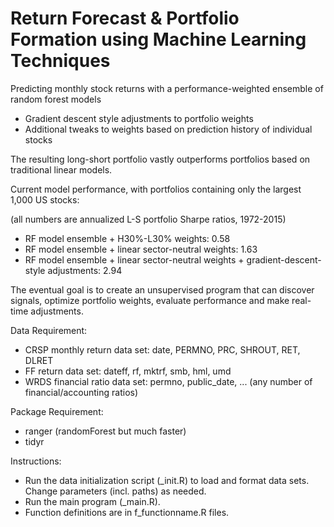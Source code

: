 # Return Forecast & Portfolio Formation using Machine Learning Techniques

Predicting monthly stock returns with a performance-weighted ensemble of random forest models
+ Gradient descent style adjustments to portfolio weights
+ Additional tweaks to weights based on prediction history of individual stocks

The resulting long-short portfolio vastly outperforms portfolios based on traditional linear models.

Current model performance, with portfolios containing only the largest 1,000 US stocks:

(all numbers are annualized L-S portfolio Sharpe ratios, 1972-2015)
- RF model ensemble + H30%-L30% weights:	0.58
- RF model ensemble + linear sector-neutral weights: 1.63
- RF model ensemble + linear sector-neutral weights + gradient-descent-style adjustments: 2.94

The eventual goal is to create an unsupervised program that can discover signals, optimize portfolio weights, evaluate performance and make real-time adjustments.

Data Requirement:
- CRSP monthly return data set: date, PERMNO, PRC, SHROUT, RET, DLRET
- FF return data set: dateff, rf, mktrf, smb, hml, umd
- WRDS financial ratio data set: permno, public_date, ... (any number of financial/accounting ratios)

Package Requirement:
- ranger (randomForest but much faster)
- tidyr

Instructions:
- Run the data initialization script (_init.R) to load and format data sets. Change parameters (incl. paths) as needed.
- Run the main program (_main.R).
- Function definitions are in f_functionname.R files.
